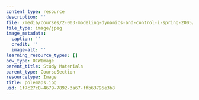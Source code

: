 ```yaml
---
content_type: resource
description: ''
file: /media/courses/2-003-modeling-dynamics-and-control-i-spring-2005/1f7c27c8467978923a67ffb63795e3b8_polemaps.jpg
file_type: image/jpeg
image_metadata:
  caption: ''
  credit: ''
  image-alt: ''
learning_resource_types: []
ocw_type: OCWImage
parent_title: Study Materials
parent_type: CourseSection
resourcetype: Image
title: polemaps.jpg
uid: 1f7c27c8-4679-7892-3a67-ffb63795e3b8
---
```

